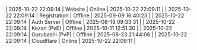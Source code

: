 | 2025-10-22 22:09:14 | Website | Online | 2025-10-22 22:09:11 |
| 2025-10-22 22:09:14 | Registration | Offline | 2025-09-09 16:40:23 |
| 2025-10-22 22:09:14 | Auth Server | Offline | 2025-08-18 09:33:31 |
| 2025-10-22 22:09:14 | Kezan (PvE) | Offline | 2025-10-11 12:51:30 |
| 2025-10-22 22:09:14 | Gurubashi (PvP) | Offline | 2025-08-23 21:44:06 |
| 2025-10-22 22:09:14 | Cloudflare | Online | 2025-10-22 22:09:11 |
